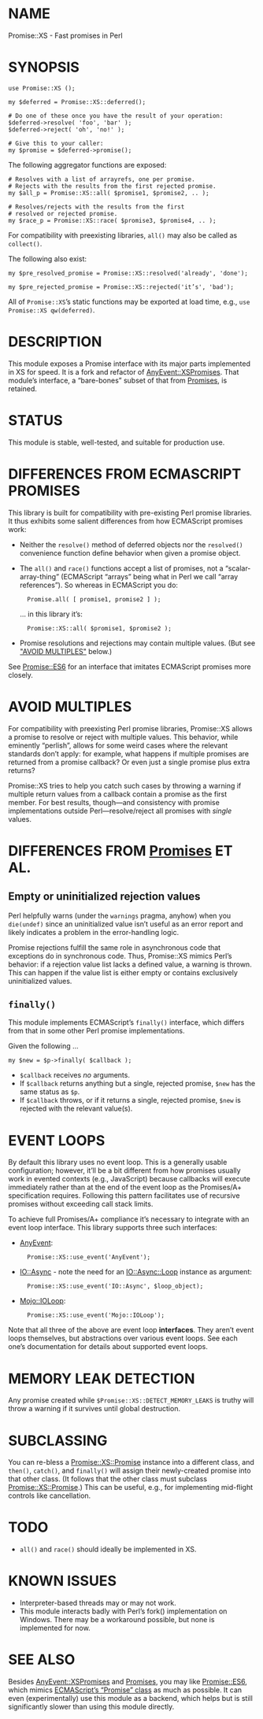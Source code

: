 # NAME

Promise::XS - Fast promises in Perl

# SYNOPSIS

    use Promise::XS ();

    my $deferred = Promise::XS::deferred();

    # Do one of these once you have the result of your operation:
    $deferred->resolve( 'foo', 'bar' );
    $deferred->reject( 'oh', 'no!' );

    # Give this to your caller:
    my $promise = $deferred->promise();

The following aggregator functions are exposed:

    # Resolves with a list of arrayrefs, one per promise.
    # Rejects with the results from the first rejected promise.
    my $all_p = Promise::XS::all( $promise1, $promise2, .. );

    # Resolves/rejects with the results from the first
    # resolved or rejected promise.
    my $race_p = Promise::XS::race( $promise3, $promise4, .. );

For compatibility with preexisting libraries, `all()` may also be called
as `collect()`.

The following also exist:

    my $pre_resolved_promise = Promise::XS::resolved('already', 'done');

    my $pre_rejected_promise = Promise::XS::rejected('it’s', 'bad');

All of `Promise::XS`’s static functions may be exported at load time,
e.g., `use Promise::XS qw(deferred)`.

# DESCRIPTION

This module exposes a Promise interface with its major parts
implemented in XS for speed. It is a fork and refactor of
[AnyEvent::XSPromises](https://metacpan.org/pod/AnyEvent::XSPromises). That module’s interface, a “bare-bones”
subset of that from [Promises](https://metacpan.org/pod/Promises), is retained.

# STATUS

This module is stable, well-tested, and suitable for production use.

# DIFFERENCES FROM ECMASCRIPT PROMISES

This library is built for compatibility with pre-existing Perl promise
libraries. It thus exhibits some salient differences from how
ECMAScript promises work:

- Neither the `resolve()` method of deferred objects
nor the `resolved()` convenience function define behavior when given
a promise object.
- The `all()` and `race()` functions accept a list of promises,
not a “scalar-array-thing” (ECMAScript “arrays” being what in Perl we
call “array references”). So whereas in ECMAScript you do:

        Promise.all( [ promise1, promise2 ] );

    … in this library it’s:

        Promise::XS::all( $promise1, $promise2 );

- Promise resolutions and rejections may contain multiple values.
(But see ["AVOID MULTIPLES"](#avoid-multiples) below.)

See [Promise::ES6](https://metacpan.org/pod/Promise::ES6) for an interface that imitates ECMAScript promises
more closely.

# AVOID MULTIPLES

For compatibility with preexisting Perl promise libraries, Promise::XS
allows a promise to resolve or reject with multiple values. This behavior,
while eminently “perlish”, allows for some weird cases where the relevant
standards don’t apply: for example, what happens if multiple promises are
returned from a promise callback? Or even just a single promise plus extra
returns?

Promise::XS tries to help you catch such cases by throwing a warning
if multiple return values from a callback contain a promise as the
first member. For best results, though—and consistency with promise
implementations outside Perl—resolve/reject all promises with _single_
values.

# DIFFERENCES FROM [Promises](https://metacpan.org/pod/Promises) ET AL.

## Empty or uninitialized rejection values

Perl helpfully warns (under the `warnings` pragma, anyhow) when you
`die(undef)` since an uninitialized value isn’t useful as an error report
and likely indicates a problem in the error-handling logic.

Promise rejections fulfill the same role in asynchronous code that
exceptions do in synchronous code. Thus, Promise::XS mimics Perl’s behavior:
if a rejection value list lacks a defined value, a warning is thrown. This
can happen if the value list is either empty or contains exclusively
uninitialized values.

## `finally()`

This module implements ECMAScript’s `finally()` interface, which differs
from that in some other Perl promise implementations.

Given the following …

    my $new = $p->finally( $callback );

- `$callback` receives _no_ arguments.
- If `$callback` returns anything but a single, rejected promise,
`$new` has the same status as `$p`.
- If `$callback` throws, or if it returns a single, rejected promise,
`$new` is rejected with the relevant value(s).

# EVENT LOOPS

By default this library uses no event loop. This is a generally usable
configuration; however, it’ll be a bit different from how promises usually
work in evented contexts (e.g., JavaScript) because callbacks will execute
immediately rather than at the end of the event loop as the Promises/A+
specification requires. Following this pattern facilitates use of recursive
promises without exceeding call stack limits.

To achieve full Promises/A+ compliance it’s necessary to integrate with
an event loop interface. This library supports three such interfaces:

- [AnyEvent](https://metacpan.org/pod/AnyEvent):

        Promise::XS::use_event('AnyEvent');

- [IO::Async](https://metacpan.org/pod/IO::Async) - note the need for an [IO::Async::Loop](https://metacpan.org/pod/IO::Async::Loop) instance
as argument:

        Promise::XS::use_event('IO::Async', $loop_object);

- [Mojo::IOLoop](https://metacpan.org/pod/Mojo::IOLoop):

        Promise::XS::use_event('Mojo::IOLoop');

Note that all three of the above are event loop **interfaces**. They
aren’t event loops themselves, but abstractions over various event loops.
See each one’s documentation for details about supported event loops.

# MEMORY LEAK DETECTION

Any promise created while `$Promise::XS::DETECT_MEMORY_LEAKS` is truthy
will throw a warning if it survives until global destruction.

# SUBCLASSING

You can re-bless a [Promise::XS::Promise](https://metacpan.org/pod/Promise::XS::Promise) instance into a different class,
and `then()`, `catch()`, and `finally()` will assign their newly-created
promise into that other class. (It follows that the other class must subclass
[Promise::XS::Promise](https://metacpan.org/pod/Promise::XS::Promise).) This can be useful, e.g., for implementing
mid-flight controls like cancellation.

# TODO

- `all()` and `race()` should ideally be implemented in XS.

# KNOWN ISSUES

- Interpreter-based threads may or may not work.
- This module interacts badly with Perl’s fork() implementation on
Windows. There may be a workaround possible, but none is implemented for now.

# SEE ALSO

Besides [AnyEvent::XSPromises](https://metacpan.org/pod/AnyEvent::XSPromises) and [Promises](https://metacpan.org/pod/Promises), you may like [Promise::ES6](https://metacpan.org/pod/Promise::ES6),
which mimics [ECMAScript’s “Promise” class](https://developer.mozilla.org/en-US/docs/Web/JavaScript/Reference/Global_Objects/Promise) as much as possible.
It can even
(experimentally) use this module as a backend, which helps but is still
significantly slower than using this module directly.
